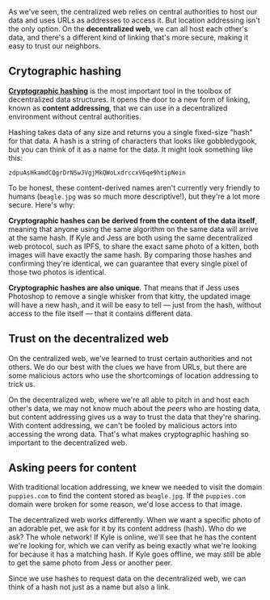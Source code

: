 As we've seen, the centralized web relies on central authorities
to host our data and uses URLs as addresses to access it. But location
addressing isn't the only option. On the
<strong>decentralized web</strong>, we can all host each other's data,
and there's a different kind of linking that's more secure, making it easy to
trust our neighbors.

## Crytographic hashing

<strong>[Cryptographic hashing](https://en.wikipedia.org/wiki/Cryptographic_hash_function)</strong> is the
most important tool in the toolbox of decentralized data structures. It opens the door to a new form of linking, known as <strong>content
addressing</strong>, that we can use in a decentralized environment without central authorities.

Hashing takes data of any size and returns you a single fixed-size "hash" for that data.
A hash is a string of characters that looks like gobbledygook, but you can think of it
as a name for the data. It might look something like this:

`zdpuAsHkamdCQgrDrNSwJVgjMkQWoLxdrccxV6qe9htipNein`

To be honest, these content-derived names aren't currently very friendly to humans
(`beagle.jpg` was so much more descriptive!), but they're a lot more secure. Here's why:

<strong>Cryptographic hashes can be derived from the content of the data itself</strong>,
meaning that anyone using the same
algorithm on the same data will arrive at the same hash. If Kyle and Jess
are both using the same decentralized web protocol, such as IPFS, to share the exact
same photo of a kitten, both images will have exactly the same hash. By comparing
those hashes and confirming they're identical, we can guarantee that every single pixel
of those two photos is identical.

<strong>Cryptographic hashes are also unique</strong>. That means that if Jess uses Photoshop to remove a
single whisker from that kitty, the updated image will have a new hash, and it will
be easy to tell &mdash; just from the hash, without access to the file itself &mdash; that it
contains different data.

## Trust on the decentralized web

On the centralized web, we've learned to trust certain authorities and not others. We do our best
with the clues we have from URLs, but there are some malicious actors who use the shortcomings of location
addressing to trick us.

On the decentralized web, where we're all able to pitch in and host each other's data, we may not
know much about the <em>peers</em> who are hosting data, but content addressing gives us a way to trust
the data that they're sharing. With content addressing, we can't be fooled by malicious actors into
accessing the wrong data. That's what makes cryptographic hashing so important to the decentralized web.

## Asking peers for content

With traditional location addressing, we knew we needed to visit the domain `puppies.com` to find the
content stored as `beagle.jpg`. If the `puppies.com` domain were broken for some reason, we'd lose
access to that image.

The decentralized web works differently. When we want a specific photo of an adorable pet, we ask for it
by its content address (hash). Who do we ask? The whole network! If Kyle is online, we'll see that he has
the content we're looking for, which we can verify as being exactly what we're looking for because it has
a matching hash. If Kyle goes offline, we may still be able to get the same photo from Jess or another peer.

Since we use hashes to request data on the decentralized web, we can think of a hash not just as a name but also a link.
